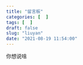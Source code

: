 ```yaml
---
title: "留言板"
categories: [  ]
tags: [  ]
draft: false
slug: "liuyan"
date: "2021-08-19 11:54:00"
---
```


你想说啥